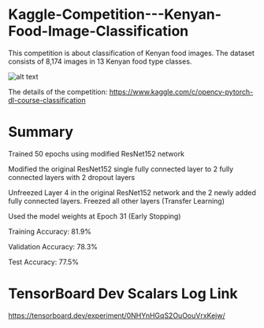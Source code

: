# Kaggle-Competition---Kenyan-Food-Image-Classification

This competition is about classification of Kenyan food images. The dataset consists of 8,174 images in 13 Kenyan food type classes.

![alt text](https://github.com/monajalal/Kenyan-Food/blob/master/img/KenyanFood13.png?raw=true)



The details of the competition: https://www.kaggle.com/c/opencv-pytorch-dl-course-classification


# Summary
Trained 50 epochs using modified ResNet152 network

Modified the original ResNet152 single fully connected layer to 2 fully connected layers with 2 dropout layers

Unfreezed Layer 4 in the original ResNet152 network and the 2 newly added fully connected layers. Freezed all other layers (Transfer Learning)

Used the model weights at Epoch 31 (Early Stopping)

Training Accuracy: 81.9%

Validation Accuracy: 78.3%

Test Accuracy: 77.5%

# TensorBoard Dev Scalars Log Link
https://tensorboard.dev/experiment/0NHYnHGqS2OuOouVrxKejw/
